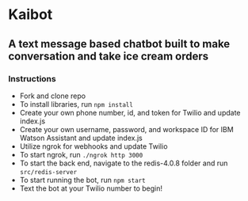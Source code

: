 # Kaibot

## A text message based chatbot built to make conversation and take ice cream orders

### Instructions
* Fork and clone repo
* To install libraries, run `npm install`
* Create your own phone number, id, and token for Twilio and update index.js
* Create your own username, password, and workspace ID for IBM Watson Assistant and update index.js
* Utilize ngrok for webhooks and update Twilio
* To start ngrok, run `./ngrok http 3000`
* To start the back end, navigate to the redis-4.0.8 folder and run `src/redis-server`
* To start running the bot, run `npm start`
* Text the bot at your Twilio number to begin!
